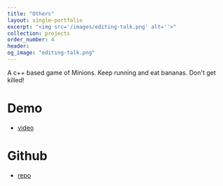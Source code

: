 ```yaml
---
title: "Others"
layout: single-portfolio
excerpt: "<img src='/images/editing-talk.png' alt=''>"
collection: projects
order_number: 4
header:
og_image: "editing-talk.png"
---
```


A c++ based game of Minions. Keep running and eat bananas. Don't get killed!

Demo 
======
* [video](https://www.youtube.com/watch?v=5ZsmPJ2sm04&fbclid=IwAR0dP_NIaNfAYmW3wBxJhcEWSS3uVGnSsG4pbj3z9qTsjU4pa9ef_fZ0P44)

Github
=====
* [repo](https://github.com/evamo0508/minions_game)